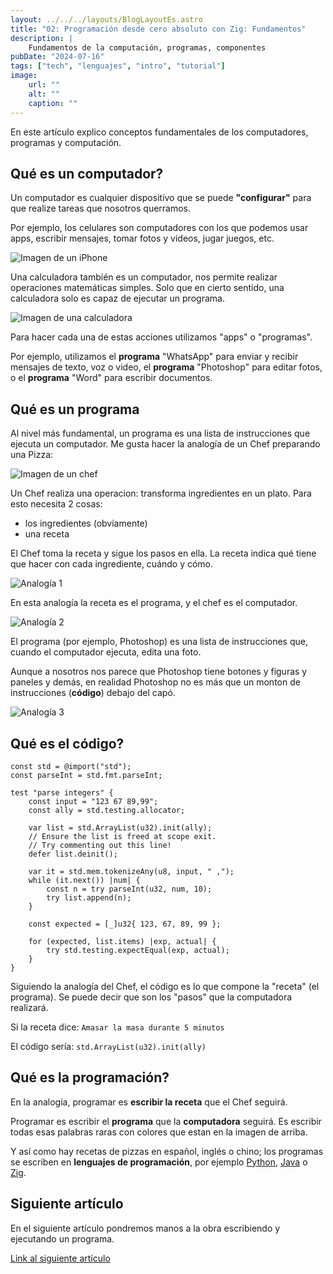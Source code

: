 ```yaml
---
layout: ../../../layouts/BlogLayoutEs.astro
title: "02: Programación desde cero absoluto con Zig: Fundamentos"
description: |
    Fundamentos de la computación, programas, componentes
pubDate: "2024-07-16"
tags: ["tech", "lenguajes", "intro", "tutorial"]
image: 
    url: ""
    alt: ""
    caption: ""
---
```


En este artículo explico conceptos fundamentales de los computadores,
programas y computación.

## Qué es un computador?

Un computador es cualquier dispositivo que se puede **"configurar"**
para que realize tareas que nosotros querramos.

Por ejemplo, los celulares son computadores con los que podemos
usar apps, escribir mensajes, tomar fotos y videos, jugar juegos,
etc. 

![Imagen de un iPhone](/img/blog/es/tutorial/001-iphone.jpg)

Una calculadora también es un computador, nos permite realizar operaciones
matemáticas simples. Solo que en cierto sentido, una calculadora solo es
capaz de ejecutar un programa.

![Imagen de una calculadora](/img/blog/es/tutorial/002-calculadora.jpg)

Para hacer cada una de estas acciones utilizamos "apps" o "programas".

Por ejemplo, utilizamos el **programa** "WhatsApp" para enviar y recibir
mensajes de texto, voz o video, el **programa** "Photoshop" para editar
fotos, o el **programa** "Word" para escribir documentos.


## Qué es un programa

Al nivel más fundamental, un programa es una lista de instrucciones
que ejecuta un computador. Me gusta hacer la analogía de un Chef
preparando una Pizza:


![Imagen de un chef](/img/blog/es/tutorial/003-chef.jpg)

Un Chef realiza una operacion: transforma ingredientes en un plato.
Para esto necesita 2 cosas:

- los ingredientes (obviamente) 
- una receta

El Chef toma la receta y sigue los pasos en ella. La receta indica qué
tiene que hacer con cada ingrediente, cuándo y cómo.

![Analogía 1](/img/blog/es/tutorial/004-analogia1.jpg)

En esta analogía la receta es el programa, y el chef es el computador.


![Analogía 2](/img/blog/es/tutorial/005-analogia2.jpg)

El programa (por ejemplo, Photoshop) es una lista de instrucciones
que, cuando el computador ejecuta, edita una foto.

Aunque a nosotros nos parece que Photoshop tiene botones y figuras
y paneles y demás, en realidad Photoshop no es más que un monton
de instrucciones (**código**) debajo del capó.

![Analogía 3](/img/blog/es/tutorial/006-codigo.jpg)


## Qué es el código?

```zig
const std = @import("std");
const parseInt = std.fmt.parseInt;

test "parse integers" {
    const input = "123 67 89,99";
    const ally = std.testing.allocator;

    var list = std.ArrayList(u32).init(ally);
    // Ensure the list is freed at scope exit.
    // Try commenting out this line!
    defer list.deinit();

    var it = std.mem.tokenizeAny(u8, input, " ,");
    while (it.next()) |num| {
        const n = try parseInt(u32, num, 10);
        try list.append(n);
    }

    const expected = [_]u32{ 123, 67, 89, 99 };

    for (expected, list.items) |exp, actual| {
        try std.testing.expectEqual(exp, actual);
    }
}
```

Siguiendo la analogía del Chef, el código es lo que compone la "receta"
(el programa). Se puede decir que son los "pasos" que la computadora realizará.

Si la receta dice: `Amasar la masa durante 5 minutos`

El código sería: `std.ArrayList(u32).init(ally)`



## Qué es la programación?

En la analogía, programar es **escribir la receta** que el Chef seguirá.

Programar es escribir el **programa** que la **computadora** seguirá. Es
escribir todas esas palabras raras con colores que estan en la imagen de arriba.

Y así como hay recetas de pizzas en español, inglés o chino; los programas
se escriben en **lenguajes de programación**, por ejemplo
[Python](https://www.python.org/), [Java](https://dev.java/) o
[Zig](https://ziglang.org/).


## Siguiente artículo

En el siguiente artículo pondremos manos a la obra escribiendo y ejecutando
un programa.

[Link al siguiente artículo](./programacion-03)



